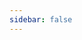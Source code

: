 ```yaml
---
sidebar: false
---
```


<template>
  <form name="banAppeal" method="POST" data-netlify-recaptcha="true" data-netlify="true">
  <p>
    <label>User name or ID: <input type="text" name="user" placeholder="SantaClaus#1337" /></label>
  </p>
  <p>
    <label>Reason why you were banned: <textArea type="text" name="banReason"/></label>
  </p>
  <p>
    <label>Why should you unbanned and what will you do differently: <textArea type="text" name="banReason"/></label>
  </p>
  <div data-netlify-recaptcha="true"></div>
  <p>
    <button type="submit">Send</button>
  </p>
</form>
</template>


